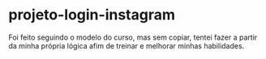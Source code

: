 # projeto-login-instagram
Foi feito seguindo o modelo do curso, mas sem copiar, tentei fazer a partir da minha própria lógica afim de treinar e melhorar minhas habilidades.
